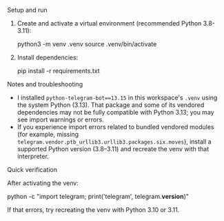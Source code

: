 Setup and run

1. Create and activate a virtual environment (recommended Python 3.8-3.11):

   python3 -m venv .venv
   source .venv/bin/activate

2. Install dependencies:

   pip install -r requirements.txt

Notes and troubleshooting

- I installed `python-telegram-bot==13.15` in this workspace's `.venv` using the system Python (3.13). That package and some of its vendored dependencies may not be fully compatible with Python 3.13; you may see import warnings or errors.
- If you experience import errors related to bundled vendored modules (for example, missing `telegram.vendor.ptb_urllib3.urllib3.packages.six.moves`), install a supported Python version (3.8–3.11) and recreate the venv with that interpreter.

Quick verification

After activating the venv:

   python -c "import telegram; print('telegram', telegram.__version__)"

If that errors, try recreating the venv with Python 3.10 or 3.11.
